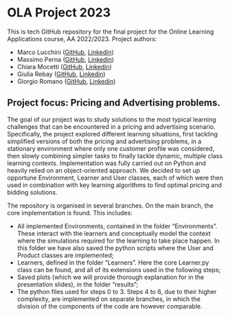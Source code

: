 # OLA Project 2023
This is tech GitHub repository for the final project for the Online Learning Applications course, AA 2022/2023.
Project authors: 

- Marco Lucchini ([GitHub](https://github.com/marcolucchini), [Linkedin](https://www.linkedin.com/in/marco-lucchini-294801218/))
- Massimo Perna ([GitHub](https://github.com/maxperna), [Linkedin](https://www.linkedin.com/in/massimo-perna-5ab2b7237/))
- Chiara Mocetti ([GitHub](https://github.com/chiaramocetti), [Linkedin](https://www.linkedin.com/in/chiara-mocetti-757652bb/))
- Giulia Rebay ([GitHub](https://github.com/giuliarebay), [Linkedin](https://www.linkedin.com/in/giuliarebay/))
- Giorgio Romano ([GitHub](https://github.com/grgromano), [Linkedin](https://www.linkedin.com/in/grgromano/))

## Project focus: Pricing and Advertising problems.

The goal of our project was to study solutions to the most typical learning challenges that can be encountered in a pricing and advertising scenario. Specifically, the project explored different learning situations, first tackling simplified versions of both the pricing and advertising problems, in a stationary environment where only one customer profile was considered, then slowly combining simpler tasks to finally tackle dynamic, multiple class learning contexts.
Implementation was fully carried out on Python and heavily relied on an object-oriented approach. We decided to set up opportune Environment, Learner and User classes, each of which were then used in combination with key learning algorithms to find optimal pricing and bidding solutions.

The repository is organised in several branches.
On the main branch, the core implementation is found. This includes:
* All implemented Environments, contained in the folder “Environments”. These interact with the learners and conceptually model the context where the simulations required for the learning to take place happen. In this folder we have also saved the python scripts where the User and Product classes are implemented;
* Learners, defined in the folder “Learners”. Here the core Learner.py class can be found, and all of its extensions used in the following steps;
* Saved plots (which we will provide thorough explanation for in the presentation slides), in the folder “results”;
* The python files used for steps 0 to 3.
Steps 4 to 6, due to their higher complexity, are implemented on separate branches, in which the division of the components of the code are however comparable.